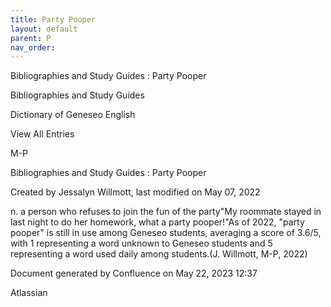 ```yaml
---
title: Party Pooper
layout: default
parent: P
nav_order:
---
```


Bibliographies and Study Guides : Party Pooper

Bibliographies and Study Guides

Dictionary of Geneseo English

View All Entries

M-P

Bibliographies and Study Guides : Party Pooper

Created by  Jessalyn Willmott, last modified on May 07, 2022

n. a person who refuses to join the fun of the party&quot;My roommate stayed in last night to do her homework, what a party pooper!&quot;As of 2022, &quot;party pooper&quot; is still in use among Geneseo students, averaging a score of 3.6/5, with 1 representing a word unknown to Geneseo students and 5 representing a word used daily among students.(J. Willmott, M-P, 2022)

Document generated by Confluence on May 22, 2023 12:37

Atlassian
